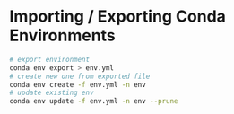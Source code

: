 # Importing / Exporting Conda Environments
```bash
# export environment
conda env export > env.yml
# create new one from exported file
conda env create -f env.yml -n env
# update existing env
conda env update -f env.yml -n env --prune
```